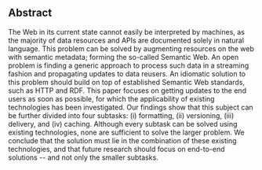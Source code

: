 ## Abstract
The Web in its current state cannot easily be interpreted by machines, as the majority of data resources and APIs are documented solely in natural language. This problem can be solved by augmenting resources on the web with semantic metadata; forming the so-called Semantic Web. An open problem is finding a generic approach to process such data in a streaming fashion and propagating updates to data reusers. An idiomatic solution to this problem should build on top of established Semantic Web standards, such as HTTP and RDF. This paper focuses on getting updates to the end users as soon as possible, for which the applicability of existing technologies has been investigated. Our findings show that this subject can be further divided into four subtasks: (i) formatting, (ii) versioning, (iii) delivery, and (iv) caching. Although every subtask can be solved using existing technologies, none are sufficient to solve the larger problem. We conclude that the solution must lie in the combination of these existing technologies, and that future research should focus on end-to-end solutions -- and not only the smaller subtasks.
